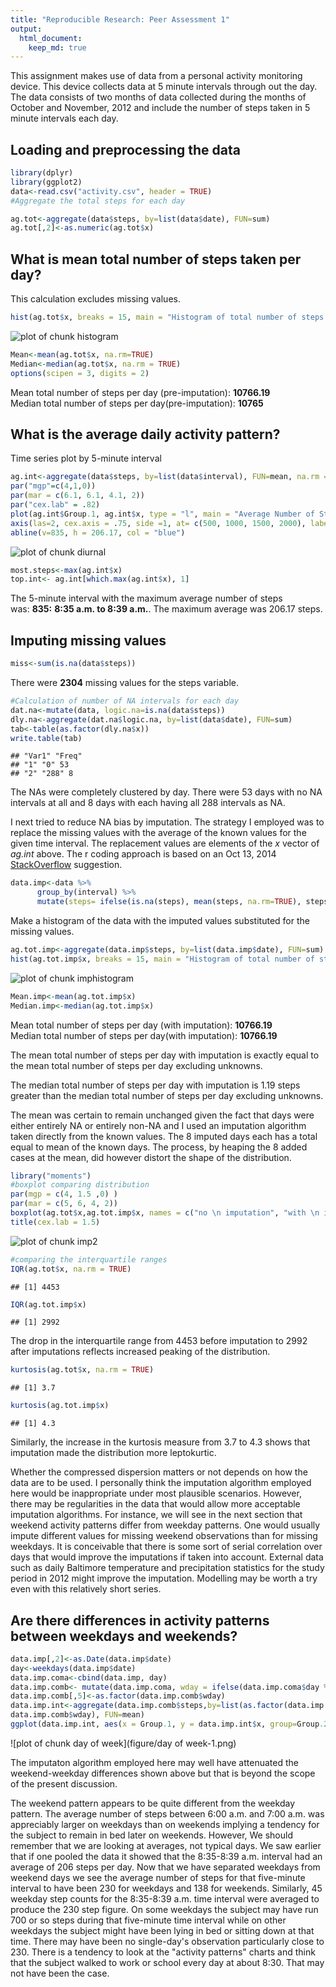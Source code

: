 ```yaml
---
title: "Reproducible Research: Peer Assessment 1"
output: 
  html_document:
    keep_md: true
---
```

This assignment makes use of data from a personal activity monitoring device. This device collects data at 5 minute intervals through out the day. The data consists of two months of data collected during the months of October and November, 2012 and include the number of steps taken in 5 minute intervals each day.  

## Loading and preprocessing the data

```r
library(dplyr)  
library(ggplot2)  
data<-read.csv("activity.csv", header = TRUE)  
#Aggregate the total steps for each day

ag.tot<-aggregate(data$steps, by=list(data$date), FUN=sum)
ag.tot[,2]<-as.numeric(ag.tot$x)
```
## What is mean total number of steps taken per day?
This calculation excludes missing values.  

```r
hist(ag.tot$x, breaks = 15, main = "Histogram of total number of steps per day \n excluding missing values", xlab = "Number of Steps per Day", col = "#FF9966", ylab = "Number of Days")
```

![plot of chunk histogram](figure/histogram-1.png) 

```r
Mean<-mean(ag.tot$x, na.rm=TRUE)
Median<-median(ag.tot$x, na.rm = TRUE)
options(scipen = 3, digits = 2)
```
Mean total number of steps per day (pre-imputation): **10766.19**    
Median total number of steps per day(pre-imputation): **10765**  


## What is the average daily activity pattern?
Time series plot by 5-minute interval


```r
ag.int<-aggregate(data$steps, by=list(data$interval), FUN=mean, na.rm = TRUE)
par("mgp"=c(4,1,0))
par(mar = c(6.1, 6.1, 4.1, 2))
par("cex.lab" = .82)
plot(ag.int$Group.1, ag.int$x, type = "l", main = "Average Number of Steps \n for each Five-Minute Time Interval", xlab= "Five-Minute Time Interval", ylab = "Average Number of Steps", xaxt = "n", cex.axis = .75)
axis(las=2, cex.axis = .75, side =1, at= c(500, 1000, 1500, 2000), labels = c("5:00 a.m.", "10:00 a.m.", "3:00 p.m.", "8:00 p.m."))
abline(v=835, h = 206.17, col = "blue")
```

![plot of chunk diurnal](figure/diurnal-1.png) 

```r
most.steps<-max(ag.int$x)
top.int<- ag.int[which.max(ag.int$x), 1]
```
The 5-minute interval with the maximum average number of steps  
was: **835:** **8:35 a.m. to 8:39 a.m.**. The maximum average was 206.17 steps.


## Imputing missing values


```r
miss<-sum(is.na(data$steps))
```
There were **2304** missing values for the steps variable.


```r
#Calculation of number of NA intervals for each day
dat.na<-mutate(data, logic.na=is.na(data$steps))
dly.na<-aggregate(dat.na$logic.na, by=list(data$date), FUN=sum)
tab<-table(as.factor(dly.na$x))
write.table(tab)
```

```
## "Var1" "Freq"
## "1" "0" 53
## "2" "288" 8
```
The NAs were completely clustered by day.  There were 53 days with no NA intervals at all and 8 days with each having all 288 intervals as NA. 

I next tried to reduce NA bias by imputation. The strategy I employed was to replace the missing values with the average of the known values for the given time interval. The replacement values are elements of the *x* vector of *ag.int* above.  The r coding approach is based on an Oct 13, 2014 [StackOverflow](http://stackoverflow.com/questions/26336122/r-replacing-na-values-by-mean-of-hour-with-dplyr?rq=1) suggestion.   


```r
data.imp<-data %>%
      group_by(interval) %>%
      mutate(steps= ifelse(is.na(steps), mean(steps, na.rm=TRUE), steps))
```


Make a histogram of the data with the imputed values 
substituted for the missing values.


```r
ag.tot.imp<-aggregate(data.imp$steps, by=list(data.imp$date), FUN=sum)
hist(ag.tot.imp$x, breaks = 15, main = "Histogram of total number of steps (with imputation) per day", xlab = "Number of Steps per Day", col = "#009999", ylab = "Number of Days")
```

![plot of chunk imphistogram](figure/imphistogram-1.png) 

```r
Mean.imp<-mean(ag.tot.imp$x)
Median.imp<-median(ag.tot.imp$x)
```

Mean total number of steps per day (with imputation): **10766.19**  
Median total number of steps per day(with imputation): **10766.19**   

The mean total number of steps per day with imputation is exactly equal to the mean total number of steps per day excluding unknowns.  

The median total number of steps per day with imputation is 1.19 steps greater than the median total number of steps per day excluding unknowns.   

The mean was certain to remain unchanged given the fact that days were either entirely NA or entirely non-NA and I used an imputation algorithm taken directly from the known values. The 8 imputed days each has a total equal to mean of the known days. The process, by heaping the 8 added cases at the mean, did however distort the shape of the distribution.


```r
library("moments")
#boxplot comparing distribution
par(mgp = c(4, 1.5 ,0) )
par(mar = c(5, 6, 4, 2))
boxplot(ag.tot$x,ag.tot.imp$x, names = c("no \n imputation", "with \n imputation"), ylab = "Total number of steps per day", col = c("#FF9966","#009999"), main = "Comparison of distrIbutions of total steps \n per day according to imputation status")
title(cex.lab = 1.5)
```

![plot of chunk imp2](figure/imp2-1.png) 

```r
#comparing the interquartile ranges
IQR(ag.tot$x, na.rm = TRUE)
```

```
## [1] 4453
```

```r
IQR(ag.tot.imp$x)
```

```
## [1] 2992
```
The drop in the interquartile range from 4453 before imputation to
2992 after imputations reflects increased peaking of the distribution.


```r
kurtosis(ag.tot$x, na.rm = TRUE)
```

```
## [1] 3.7
```

```r
kurtosis(ag.tot.imp$x)
```

```
## [1] 4.3
```
Similarly, the increase in the kurtosis measure from 3.7 to 4.3 shows that imputation made the distribution more leptokurtic.

Whether the compressed dispersion matters or not depends on how the data are to be used. I personally think the imputation algorithm employed here would be inappropriate under most plausible scenarios. However, there may be regularities in the data that would allow more acceptable  imputation algorithms.  For instance, we will see in the next section that weekend activity patterns differ from weekday patterns.  One would usually impute different values for missing weekend observations than for missing weekdays. It is conceivable that there is some sort of serial correlation over days that would improve the imputations if taken into account. External data such as daily Baltimore temperature and precipitation statistics for the study  period in 2012 might improve the imputation.  Modelling may be worth a try even with this relatively short series.

## Are there differences in activity patterns between weekdays and weekends?


```r
data.imp[,2]<-as.Date(data.imp$date)
day<-weekdays(data.imp$date)
data.imp.coma<-cbind(data.imp, day)
data.imp.comb<- mutate(data.imp.coma, wday = ifelse(data.imp.coma$day %in% c("Saturday", "Sunday"), "weekend", "weekday"))
data.imp.comb[,5]<-as.factor(data.imp.comb$wday)
data.imp.int<-aggregate(data.imp.comb$steps,by=list(as.factor(data.imp.comb$interval),
data.imp.comb$wday), FUN=mean)
ggplot(data.imp.int, aes(x = Group.1, y = data.imp.int$x, group=Group.2))+geom_line()+facet_wrap(~Group.2)+labs(x="Time Interval", y= "Average Number of Steps in 5-minute Interval", title = "Differences in Activity Patterns between Weekdays and Weekends \n employing imputed data")+ scale_x_discrete(breaks=c("600", "1200", "1800"), labels = c("6:00 a.m.", "Noon", "6:00 p.m."))  
```

![plot of chunk day of week](figure/day of week-1.png) 


The imputaton algorithm employed here may well have attenuated the weekend-weekday differences shown above but that is beyond the scope of the present discussion.

The weekend pattern appears to be quite different from the weekday pattern.  The average number of steps between 6:00 a.m. and 7:00 a.m. was appreciably larger on weekdays than on weekends implying a tendency for the subject to remain in bed later on weekends.  However, We should  remember that we are looking at averages, not typical days. We saw earlier that if one pooled the data it showed that the 8:35-8:39 a.m. interval had an average of 206 steps per day.
Now that we have separated weekdays from weekend days we see the average number of steps for that five-minute interval to have been 230 for weekdays and 138 for weekends. Similarly, 45 weekday step counts for the 8:35-8:39 a.m. time interval were averaged to produce the 230 step figure. On some weekdays the subject may have run 700 or so steps during that five-minute time interval while on other weekdays the subject might have been lying in bed or sitting down at that time. There may have been no single-day's observation particularly close to 230. There is a tendency to look at the "activity patterns" charts and think that the subject walked to work or school every day at about 8:30.  That may not have been the case.
